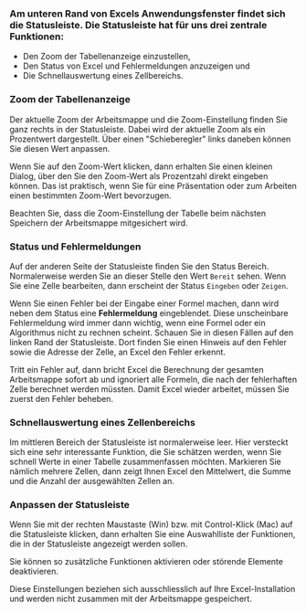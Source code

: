 ### Am unteren Rand von Excels Anwendungsfenster findet sich die Statusleiste. Die Statusleiste hat für uns drei zentrale Funktionen:

- Den Zoom der Tabellenanzeige einzustellen, 
- Den Status von Excel und Fehlermeldungen anzuzeigen und
- Die Schnellauswertung eines Zellbereichs.

### Zoom der Tabellenanzeige


Der aktuelle Zoom der Arbeitsmappe und die Zoom-Einstellung finden Sie ganz rechts in der Statusleiste. Dabei wird der aktuelle Zoom als ein Prozentwert dargestellt. Über einen "Schieberegler" links daneben können Sie diesen Wert anpassen. 

Wenn Sie auf den Zoom-Wert klicken, dann erhalten Sie einen kleinen Dialog, über den Sie den Zoom-Wert als Prozentzahl direkt eingeben können. Das ist praktisch, wenn Sie für eine Präsentation oder zum Arbeiten einen bestimmten Zoom-Wert bevorzugen.

<p class="alert alert-warning" markdonw="1">
Beachten Sie, dass die Zoom-Einstellung der Tabelle beim nächsten Speichern der Arbeitsmappe mitgesichert wird.
</p>

### Status und Fehlermeldungen

Auf der anderen Seite der Statusleiste finden Sie den Status Bereich. Normalerweise werden Sie an dieser Stelle den Wert ``Bereit`` sehen. Wenn Sie eine Zelle bearbeiten, dann erscheint der Status ``Eingeben`` oder ``Zeigen``.

Wenn Sie einen Fehler bei der Eingabe einer Formel machen, dann wird neben dem Status eine **Fehlermeldung** eingeblendet. Diese unscheinbare Fehlermeldung wird immer dann wichtig, wenn eine Formel oder ein Algorithmus nicht zu rechnen scheint. Schauen Sie in diesen Fällen auf den linken Rand der Statusleiste. Dort finden Sie einen Hinweis auf den Fehler sowie die Adresse der Zelle, an Excel den Fehler erkennt.

Tritt ein Fehler auf, dann bricht Excel die Berechnung der gesamten Arbeitsmappe sofort ab und ignoriert alle Formeln, die nach der fehlerhaften Zelle berechnet werden müssten. Damit Excel wieder arbeitet, müssen Sie zuerst den Fehler beheben.

### Schnellauswertung eines Zellenbereichs

Im mittleren Bereich der Statusleiste ist normalerweise leer. Hier versteckt sich eine sehr interessante Funktion, die Sie schätzen werden, wenn Sie schnell Werte in einer Tabelle zusammenfassen möchten. Markieren Sie nämlich mehrere Zellen, dann zeigt
Ihnen Excel den Mittelwert, die Summe und die Anzahl der ausgewählten Zellen an.

### Anpassen der Statusleiste

Wenn Sie mit der rechten Maustaste (Win) bzw. mit Control-Klick (Mac) auf die Statusleiste klicken, dann erhalten Sie eine Auswahlliste der Funktionen, die in der Statusleiste angezeigt werden sollen.

Sie können so zusätzliche Funktionen aktivieren oder störende Elemente deaktivieren.

<p class="alert alert-info" markdown="1">
    Diese Einstellungen beziehen sich ausschliesslich auf Ihre Excel-Installation und werden nicht zusammen mit der Arbeitsmappe gespeichert.
</p>
